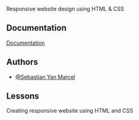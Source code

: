 Responsive website design using HTML & CSS
## Documentation

[Documentation](https://64ac95c8bccafc056551485c--poetic-beijinho-16a403.netlify.app/)



## Authors

- [@Sebastian Yan Marcel](https://github.com/Sebastian-ux-glitch/Sebastian-ux-glitch)


## Lessons

Creating responsive website using HTML and CSS


